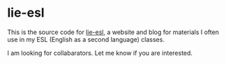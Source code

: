 # lie-esl

This is the source code for [lie-esl](https://lkirst.github.io/lie-esl/), a
website and blog for materials I often use in my ESL (English as a second
language) classes.

I am looking for collabarators. Let me know if you are interested.
